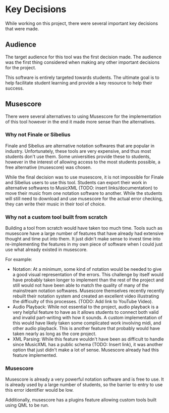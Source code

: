 # Key Decisions
While working on this project, there were several important key decisions that were made.

## Audience
The target audience for this tool was the first decision made. The audience was the first thing considered when making any other important decisions for the project.

This software is entirely targeted towards students. The ultimate goal is to help facilitate student learning and provide a key resource to help their success.

## Musescore
There were several alternatives to using Musescore for the implementation of this tool however in the end it made more sense than the alternatives.

### Why not Finale or Sibelius
Finale and Sibelius are alternative notation softwares that are popular in industry. Unfortunately, these tools are very expensive, and thus most students don't use  them. Some universities provide these to students, however in the interest of allowing access to the most students possible, a free alternative (musescore) was chosen.

While the final decision was to use musescore, it is not impossible for Finale and Sibelius users to use this tool. Students can export their work in alternative softwares to MusicXML (TODO: insert links/documentation) to move their music from one notation software to another. While the students will still need to download and use musescore for the actual error checking, they can write their music in their tool of choice.

### Why not a custom tool built from scratch
Building a tool from scratch would have taken too much time. Tools such as musescore have a large number of features that have already had extensive thought and time put into them. It just didn't make sense to invest time into re-implementing the features in my own piece of software when I could just use what already existed in musescore. 

For example:<br>
- Notation: At a minimum, some kind of notation would be needed to give a good visual representation of the errors. This challenge by itself would have probably taken longer to implement than the rest of the project and still would not have been able to match the quality of many of the mainstream notation softwares. Musescore themselves recently recently rebuilt their notation system and created an excellent video illustrating the difficulty of this processes. (TODO: Add link to YouTube Video).<br>
- Audio Playback: While not essential to the project, audio playback is a very helpful feature to have as it allows students to connect both valid and invalid part-writing with how it sounds. A custom implementation of this would have likely taken some complicated work involving midi, and other audio playback. This is another feature that probably would have taken nearly as long as the core project.<br>
- XML Parsing: While this feature wouldn't have been as difficult to handle since MusicXML has a public schema (TODO: Insert link), it was another option that just didn't make a lot of sense. Musescore already had this feature implemented.

### Musescore
Musescore is already a very powerful notation software and is free to use. It is already used by a large number of students, so the barrier to entry to use this error identifier would be low.

Additionally, musescore has a plugins feature allowing custom tools built using QML to be run.